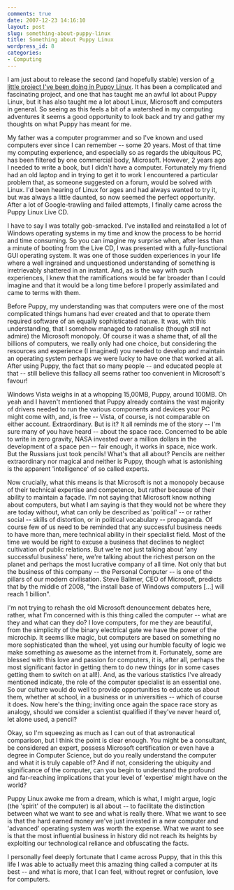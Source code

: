 ```yaml
---
comments: true
date: 2007-12-23 14:16:10
layout: post
slug: something-about-puppy-linux
title: Something about Puppy Linux
wordpress_id: 8
categories:
- Computing
---
```


I am just about to release the second (and hopefully stable) version of [a little project I've been doing in Puppy Linux](/CF/about.php). It has been a complicated and fascinating project, and one that has taught me an awful lot about Puppy Linux, but it has also taught me a lot about Linux, Microsoft and computers in general. So seeing as this feels a bit of a watershed in my computing adventures it seems a good opportunity to look back and try and gather my thoughts on what Puppy has meant for me.

My father was a computer programmer and so I've known and used computers ever since I can remember -- some 20 years. Most of that time my computing experience, and especially so as regards the ubiquitous PC, has been filtered by one commercial body, Microsoft. However, 2 years ago I needed to write a book, but I didn't have a computer. Fortunately my friend had an old laptop and in trying to get it to work I encountered a particular problem that, as someone suggested on a forum, would be solved with Linux. I'd been hearing of Linux for ages and had always wanted to try it, but was always a little daunted, so now seemed the perfect opportunity. After a lot of Google-trawling and failed attempts, I finally came across the Puppy Linux Live CD.

I have to say I was totally gob-smacked. I've installed and reinstalled a lot of Windows operating systems in my time and know the process to be horrid and time consuming. So you can imagine my surprise when, after less than a minute of booting from the Live CD, I was presented with a fully-functional GUI operating system. It was one of those sudden experiences in your life where a well ingrained and unquestioned understanding of something is irretrievably shattered in an instant. And, as is the way with such experiences, I knew that the ramifications would be far broader than I could imagine and that it would be a long time before I properly assimilated and came to terms with them.

Before Puppy, my understanding was that computers were one of the most complicated things humans had ever created and that to operate them required software of an equally sophisticated nature. It was, with this understanding, that I somehow managed to rationalise (though still not admire) the Microsoft monopoly. Of course it was a shame that, of all the billions of computers, we really only had one choice, but considering the resources and experience (I imagined) you needed to develop and maintain an operating system perhaps we were lucky to have one that worked at all. After using Puppy, the fact that so many people -- and educated people at that -- still believe this fallacy all seems rather too convenient in Microsoft's favour!

Windows Vista weighs in at a whopping 15,00MB, Puppy, around 100MB. Oh yeah and I haven't mentioned that Puppy already contains the vast majority of drivers needed to run the various components and devices your PC might come with, and, is free -- Vista, of course, is not comparable on either account. Extraordinary. But is it? It all reminds me of the story -- I'm sure many of you have heard -- about the space race. Concerned to be able to write in zero gravity, NASA invested over a million dollars in the development of a space pen -- fair enough, it works in space, nice work. But the Russians just took pencils! What's that all about? Pencils are neither extraordinary nor magical and neither is Puppy, though what is astonishing is the apparent 'intelligence' of so called experts.

Now crucially, what this means is that Microsoft is not a monopoly because of their technical expertise and competence, but rather because of their ability to maintain a façade. I'm not saying that Microsoft know nothing about computers, but what I am saying is that they would not be where they are today without, what can only be described as 'political' -- or rather social -- skills of distortion, or in political vocabulary -- propaganda. Of course few of us need to be reminded that any successful business needs to have more than, mere technical ability in their specialist field. Most of the time we would be right to excuse a business that declines to neglect cultivation of public relations. But we're not just talking about 'any successful business' here, we're talking about the richest person on the planet and perhaps the most lucrative company of all time. Not only that but the business of this company -- the Personal Computer -- is one of the pillars of our modern civilisation. Steve Ballmer, CEO of Microsoft, predicts that by the middle of 2008, "the install base of Windows computers [...] will reach 1 billion".

I'm not trying to rehash the old Microsoft denouncement debates here, rather, what I'm concerned with is this thing called the computer -- what are they and what can they do? I love computers, for me they are beautiful, from the simplicity of the binary electrical gate we have the power of the microchip. It seems like magic, but computers are based on something no more sophisticated than the wheel, yet using our humble faculty of logic we make something as awesome as the internet from it. Fortunately, some are blessed with this love and passion for computers, it is, after all, perhaps the most significant factor in getting them to do new things (or in some cases getting them to switch on at all!). And, as the various statistics I've already mentioned indicate, the role of the computer specialist is an essential one. So our culture would do well to provide opportunities to educate us about them, whether at school, in a business or in universities -- which of course it does. Now here's the thing; inviting once again the space race story as analogy, should we consider a scientist qualified if they've never heard of, let alone used, a pencil?

Okay, so I'm squeezing as much as I can out of that astronautical comparison, but I think the point is clear enough. You might be a consultant, be considered an expert, possess Microsoft certification or even have a degree in Computer Science, but do you really understand the computer and what it is truly capable of? And if not, considering the ubiquity and significance of the computer, can you begin to understand the profound and far-reaching implications that your level of 'expertise' might have on the world?

Puppy Linux awoke me from a dream, which is what, I might argue, logic (the 'spirit' of the computer) is all about -- to facilitate the distinction between what we want to see and what is really there. What we want to see is that the hard earned money we've just invested in a new computer and 'advanced' operating system was worth the expense. What we want to see is that the most influential business in history did not reach its heights by exploiting our technological reliance and obfuscating the facts.

I personally feel deeply fortunate that I came across Puppy, that in this this life I was able to actually meet  this amazing thing called a computer at its best -- and what is more, that I can feel, without regret or confusion, love for computers.
